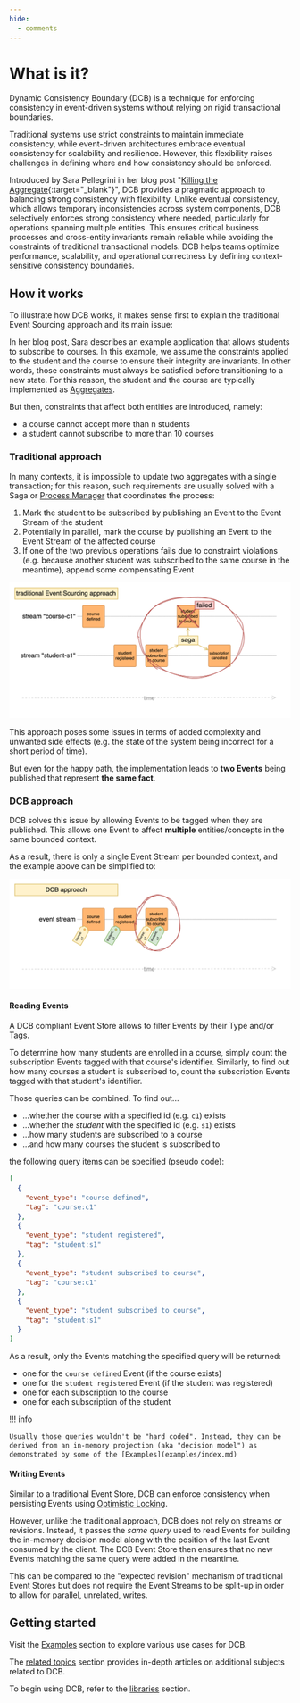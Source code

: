 ```yaml
---
hide:
  - comments
---
```


# What is it?

Dynamic Consistency Boundary (DCB) is a technique for enforcing consistency in event-driven systems without relying on rigid transactional boundaries.

Traditional systems use strict constraints to maintain immediate consistency, while event-driven architectures embrace eventual consistency for scalability and resilience. However, this flexibility raises challenges in defining where and how consistency should be enforced.

Introduced by Sara Pellegrini in her blog post "[Killing the Aggregate](https://sara.event-thinking.io/2023/04/kill-aggregate-chapter-1-I-am-here-to-kill-the-aggregate.html){:target="_blank"}", DCB provides a pragmatic approach to balancing strong consistency with flexibility. Unlike eventual consistency, which allows temporary inconsistencies across system components, DCB selectively enforces strong consistency where needed, particularly for operations spanning multiple entities. This ensures critical business processes and cross-entity invariants remain reliable while avoiding the constraints of traditional transactional models. DCB helps teams optimize performance, scalability, and operational correctness by defining context-sensitive consistency boundaries.

## How it works

To illustrate how DCB works, it makes sense first to explain the traditional Event Sourcing approach and its main issue:

In her blog post, Sara describes an example application that allows students to subscribe to courses.
In this example, we assume the constraints applied to the student and the course to ensure their integrity are invariants. In other words, those constraints must always be satisfied before transitioning to a new state. For this reason, the student and the course are typically implemented as [Aggregates](glossary.md#aggregate).

But then, constraints that affect both entities are introduced, namely:

- a course cannot accept more than n students
- a student cannot subscribe to more than 10 courses

### Traditional approach

In many contexts, it is impossible to update two aggregates with a single transaction; for this reason, such requirements are usually solved with a Saga or [Process Manager](glossary.md#process-manager) that coordinates the process:

1. Mark the student to be subscribed by publishing an Event to the Event Stream of the student
2. Potentially in parallel, mark the course by publishing an Event to the Event Stream of the affected course
3. If one of the two previous operations fails due to constraint violations (e.g. because another student was subscribed to the same course in the meantime), append some compensating Event 

![Traditional](assets/img/example_traditional.png)

This approach poses some issues in terms of added complexity and unwanted side effects (e.g. the state of the system being incorrect for a short period of time).

But even for the happy path, the implementation leads to **two Events** being published that represent **the same fact**.

### DCB approach

DCB solves this issue by allowing Events to be tagged when they are published.
This allows one Event to affect **multiple** entities/concepts in the same bounded context.

As a result, there is only a single Event Stream per bounded context, and the example above can be simplified to:

![Traditional](assets/img/example_dcb.png)

#### Reading Events

A DCB compliant Event Store allows to filter Events by their Type and/or Tags.

To determine how many students are enrolled in a course, simply count the subscription Events tagged with that course's identifier.
Similarly, to find out how many courses a student is subscribed to, count the subscription Events tagged with that student's identifier.

Those queries can be combined. To find out...

- ...whether the course with a specified id (e.g. `c1`) exists
- ...whether the _student_ with the specified id (e.g. `s1`) exists
- ...how many students are subscribed to a course
- ...and how many courses the student is subscribed to

the following query items can be specified (pseudo code):

```json
[
  {
    "event_type": "course defined",
    "tag": "course:c1"
  },
  {
    "event_type": "student registered",
    "tag": "student:s1"
  },
  {
    "event_type": "student subscribed to course",
    "tag": "course:c1"
  },
  {
    "event_type": "student subscribed to course",
    "tag": "student:s1"
  }
]
```

As a result, only the Events matching the specified query will be returned:

- one for the `course defined` Event (if the course exists)
- one for the `student registered` Event (if the student was registered)
- one for each subscription to the course
- one for each subscription of the student

!!! info

    Usually those queries wouldn't be "hard coded". Instead, they can be derived from an in-memory projection (aka "decision model") as demonstrated by some of the [Examples](examples/index.md)

#### Writing Events

Similar to a traditional Event Store, DCB can enforce consistency when persisting Events using [Optimistic Locking](glossary.md#optimistic-locking).

However, unlike the traditional approach, DCB does not rely on streams or revisions. Instead, it passes the *same query* used to read Events for building the in-memory decision model along with the position of the last Event consumed by the client. The DCB Event Store then ensures that no new Events matching the same query were added in the meantime.

This can be compared to the "expected revision" mechanism of traditional Event Stores but does not require the Event Streams to be split-up in order to allow for parallel, unrelated, writes.

## Getting started

Visit the [Examples](examples/index.md) section to explore various use cases for DCB.

The [related topics](topics/index.md) section provides in-depth articles on additional subjects related to DCB.

To begin using DCB, refer to the [libraries](resources/libraries.md) section.
